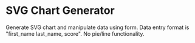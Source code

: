 # SVG Chart Generator
Generate SVG chart and manipulate data using form.  Data entry format is "first_name last_name, score".  No pie/line functionality.
